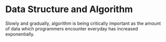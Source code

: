 
# Data Structure and Algorithm

Slowly and gradually, algorithm is being critically important as the amount of data which programmers encounter everyday has increased exponentially. 

